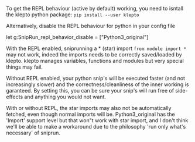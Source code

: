 To get the REPL behaviour (active by default) working, you need to isntall the klepto python package: `pip install --user klepto`

Alternatively, disable the REPL behaviour for python in your config file

let g:SnipRun_repl_behavior_disable = ["Python3_original"]

With the REPL enabled, sniprunning a \* (star) import `from module import *` may not work, indeed the imports needs to be correctly saved/loaded by klepto. klepto manages variables, functions and modules but very special things may fail.

Without REPL enabled, your python snip's will be executed faster (and not increasingly slower) and the correctness/cleanliness of the inner working is garanteed. By setting this, you can be sure your snip's will run free of side-effects and anything you would not want.

With or without REPL, the star imports may also not be automatically fetched, even though normal imports will be. Python3_original has the 'Import' support level but that won"t work with star import, and I don't think we'll be able to make a workaround due to the philosophy 'run only what's necessary' of sniprun.
